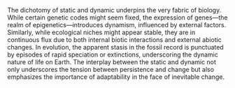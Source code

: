 
The dichotomy of static and dynamic underpins the very fabric of biology. While certain genetic codes might seem fixed, the expression of genes—the realm of epigenetics—introduces dynamism, influenced by external factors. Similarly, while ecological niches might appear stable, they are in continuous flux due to both internal biotic interactions and external abiotic changes. In evolution, the apparent stasis in the fossil record is punctuated by episodes of rapid speciation or extinctions, underscoring the dynamic nature of life on Earth. The interplay between the static and dynamic not only underscores the tension between persistence and change but also emphasizes the importance of adaptability in the face of inevitable change.
